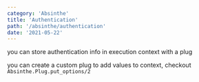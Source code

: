 ```yaml
---
category: 'Absinthe'
title: 'Authentication'
path: '/absinthe/authentication'
date: '2021-05-22'
---
```


you can store authentication info in execution context with a plug

you can create a custom plug to add values to context, checkout `Absinthe.Plug.put_options/2`
